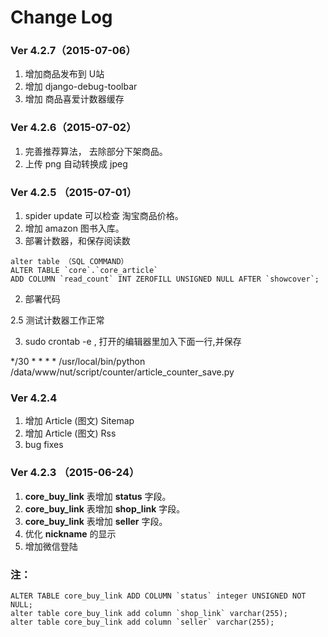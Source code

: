 Change Log
==========
### Ver 4.2.7（2015-07-06）
1. 增加商品发布到 U站
2. 增加 django-debug-toolbar 
3. 增加 商品喜爱计数器缓存

### Ver 4.2.6（2015-07-02）
1. 完善推荐算法， 去除部分下架商品。
2. 上传 png 自动转换成 jpeg

### Ver 4.2.5 （2015-07-01）
1. spider update 可以检查 淘宝商品价格。 
2. 增加 amazon 图书入库。
3. 部署计数器，和保存阅读数

```
alter table （SQL COMMAND）
ALTER TABLE `core`.`core_article` 
ADD COLUMN `read_count` INT ZEROFILL UNSIGNED NULL AFTER `showcover`;
```

2.  部署代码

2.5 测试计数器工作正常

3. sudo crontab -e   , 打开的编辑器里加入下面一行,并保存

*/30 * * * * /usr/local/bin/python /data/www/nut/script/counter/article_counter_save.py 

### Ver 4.2.4
1. 增加 Article (图文) Sitemap
2. 增加 Article (图文) Rss
3. bug fixes


### Ver 4.2.3 （2015-06-24）


1. **core_buy_link** 表增加 **status** 字段。
2. **core_buy_link** 表增加 **shop_link** 字段。
3. **core_buy_link** 表增加 **seller** 字段。
4. 优化 **nickname** 的显示 
5. 增加微信登陆


### 注：

```
ALTER TABLE core_buy_link ADD COLUMN `status` integer UNSIGNED NOT NULL;
alter table core_buy_link add column `shop_link` varchar(255);
alter table core_buy_link add column `seller` varchar(255);
```



